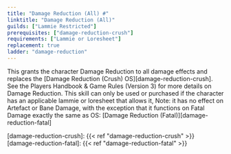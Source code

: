 ```yaml
---
title: "Damage Reduction (All) #"
linktitle: "Damage Reduction (All)"
guilds: ["Lammie Restricted"]
prerequisites: ["damage-reduction-crush"]
requirements: ["Lammie or Loresheet"]
replacement: true
ladder: "damage-reduction"
---
```

This grants the character Damage Reduction to all damage effects and replaces the [Damage Reduction (Crush) OS][damage-reduction-crush]. See the Players Handbook & Game Rules (Version 3) for more details on Damage Reduction. This skill can only be used or purchased if the character has an applicable lammie or loresheet that allows it, Note: it has no effect on Artefact or Bane Damage, with the exception that it functions on Fatal Damage exactly the same as OS: [Damage Reduction (Fatal)][damage-reduction-fatal]

[damage-reduction-crush]: {{< ref "damage-reduction-crush" >}}
[damage-reduction-fatal]: {{< ref "damage-reduction-fatal" >}}